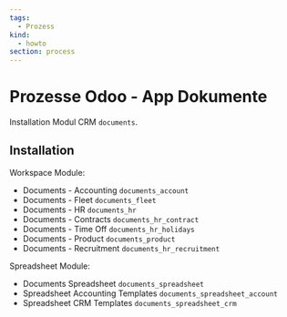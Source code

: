 ```yaml
---
tags:
  - Prozess
kind:
  - howto
section: process
---
```

# Prozesse Odoo - App Dokumente
Installation Modul CRM `documents`.

## Installation

Workspace Module:
* Documents - Accounting `documents_account`
* Documents - Fleet `documents_fleet`
* Documents - HR `documents_hr`
* Documents - Contracts `documents_hr_contract`
* Documents - Time Off `documents_hr_holidays`
* Documents - Product `documents_product`
* Documents - Recruitment `documents_hr_recruitment`

Spreadsheet Module:
* Documents Spreadsheet `documents_spreadsheet`
* Spreadsheet Accounting Templates `documents_spreadsheet_account`
* Spreadsheet CRM Templates `documents_spreadsheet_crm`